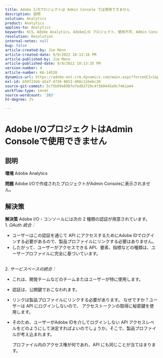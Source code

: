```yaml
---
title: Adobe I/Oプロジェクトは Admin Console では使用できません
description: 説明
solution: Analytics
product: Analytics
applies-to: Analytics
keywords: KCS、Adobe Analytics、AdobeI/O プロジェクト、使用不可、Admin Console、OAuth 統合、サービスベース統合
resolution: Resolution
internal-notes: null
bug: false
article-created-by: Jim Menn
article-created-date: 9/9/2022 10:13:16 PM
article-published-by: Jim Menn
article-published-date: 9/9/2022 10:13:35 PM
version-number: 4
article-number: KA-14528
dynamics-url: https://adobe-ent.crm.dynamics.com/main.aspx?forceUCI=1&pagetype=entityrecord&etn=knowledgearticle&id=79289e96-8c30-ed11-9db1-0022480866ad
exl-id: b58f23eb-a5a7-4726-8652-d68c124ebc20
source-git-commit: 5cf5b69e898fe7ed83729c4f360445a9c7461a44
workflow-type: tm+mt
source-wordcount: '203'
ht-degree: 2%

---
```


# Adobe I/OプロジェクトはAdmin Consoleで使用できません

## 説明


<b>環境</b>
Adobe Analytics

<b>問題</b>
Adobe I/Oで作成されたプロジェクトがAdmin Consoleに表示されません。


## 解決策


<b>解決策</b>
Adobe I/O・コンソールには次の 2 種類の認証が用意されています。
<br>1. *OAuth 統合：*
- ユーザーはこの認証を通じて API にアクセスするためにAdobe IDでログインする必要があるので、製品プロファイルにリンクする必要はありません。
- したがって、ユーザーがアクセスできる API、要素、指標などの種類は、ユーザープロファイルに完全に基づいています。

<br>2. *サービスベースの統合：*
- これは、開発チームなどのチームまたはユーザーが特に使用します。


- 認証は、公開鍵でおこなわれます。


- リンクは製品プロファイルにリンクする必要があります。 なぜですか？ユーザーは API にログインしないので、 アクセストークンの取得に秘密鍵を使用します。
- そのため、ユーザーがAdobe IDを介してログインしない API アクセスレベルをどのようにして決定すればよいのでしょうか。そこで、製品プロファイルが考え込まれます。

  プロファイル内のアクセス権が何であれ、API にも同じことが当てはまります。
